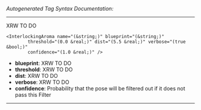 _Autogenerated Tag Syntax Documentation:_

---
XRW TO DO

```
<InterlockingAroma name="(&string;)" blueprint="(&string;)"
        threshold="(0.0 &real;)" dist="(5.5 &real;)" verbose="(true &bool;)"
        confidence="(1.0 &real;)" />
```

-   **blueprint**: XRW TO DO
-   **threshold**: XRW TO DO
-   **dist**: XRW TO DO
-   **verbose**: XRW TO DO
-   **confidence**: Probability that the pose will be filtered out if it does not pass this Filter

---
